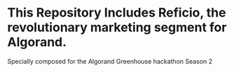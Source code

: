 This Repository Includes Reficio, the revolutionary marketing segment for Algorand.
==============================================================================================================
Specially composed for the Algorand Greenhouse hackathon Season 2
